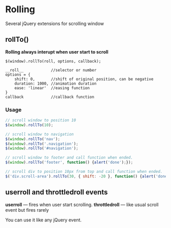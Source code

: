 
# Rolling

Several jQuery extensions for scrolling window

## rollTo()

__Rolling always interupt when user start to scroll__

    $(window).rollTo(roll, options, callback);

    __roll__            //selector or number
    options = {
        shift: 0,       //shift of original position, can be negative
        duration: 1000, //animation duration
        ease: 'linear'  //easing function
    }
    callback            //callback function

### Usage

```js
// scroll window to position 10
$(window).rollTo(10);

// scroll window to navigation
$(window).rollTo('nav');
$(window).rollTo('.navigation');
$(window).rollTo('#navigation');

// scroll window to footer and call function when ended.
$(window).rollTo('footer', function() {alert('done');});

// scroll div to position 10px from top and call function when ended.
$('div.scroll-area').rollTo(30, { shift: -20 }, function() {alert('done');});

```

## userroll and throttledroll events

__userroll__ — fires when user start scrolling.
__throttledroll__ — like usual scroll event but fires rarely

You can use it like any jQuery event.